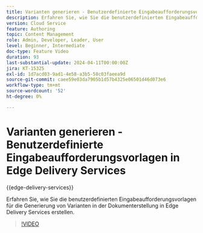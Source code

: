 ```yaml
---
title: Varianten generieren - Benutzerdefinierte Eingabeaufforderungsvorlagen in Edge Delivery Services
description: Erfahren Sie, wie Sie die benutzerdefinierten Eingabeaufforderungsvorlagen für die Generierung von Varianten in der Dokumenterstellung in Edge Delivery Services erstellen.
version: Cloud Service
feature: Authoring
topic: Content Management
role: Admin, Developer, Leader, User
level: Beginner, Intermediate
doc-type: Feature Video
duration: 93
last-substantial-update: 2024-04-11T00:00:00Z
jira: KT-15325
exl-id: 1d7acd03-9ad1-4e58-a3b5-58c03faeea9d
source-git-commit: caee59e03da7905b1d57b4325e06501d46d073e6
workflow-type: tm+mt
source-wordcount: '52'
ht-degree: 0%

---
```


# Varianten generieren - Benutzerdefinierte Eingabeaufforderungsvorlagen in Edge Delivery Services

{{edge-delivery-services}}

Erfahren Sie, wie Sie die benutzerdefinierten Eingabeaufforderungsvorlagen für die Generierung von Varianten in der Dokumenterstellung in Edge Delivery Services erstellen.

>[!VIDEO](https://video.tv.adobe.com/v/3428316/?learn=on)


